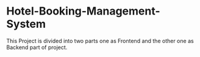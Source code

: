 # Hotel-Booking-Management-System
This Project is divided into two parts one as Frontend and the other one as Backend part of project.
